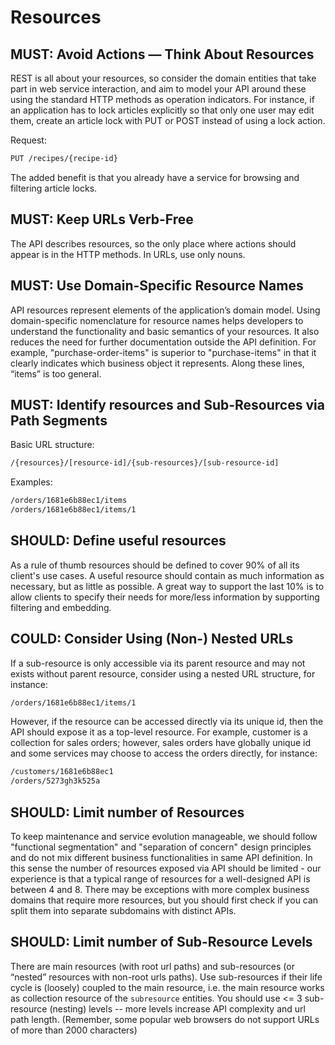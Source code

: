 # Resources

## MUST: Avoid Actions — Think About Resources

REST is all about your resources, so consider the domain entities that take part in web service interaction, and aim to model your API around these using the standard HTTP methods as operation indicators. For instance, if an application has to lock articles explicitly so that only one user may edit them, create an article lock with PUT or POST instead of using a lock action.

Request:

```txt
PUT /recipes/{recipe-id}
```

The added benefit is that you already have a service for browsing and filtering article locks.

## MUST: Keep URLs Verb-Free

The API describes resources, so the only place where actions should appear is in the HTTP methods. In URLs, use only nouns.

## MUST: Use Domain-Specific Resource Names

API resources represent elements of the application’s domain model. Using domain-specific nomenclature for resource names helps developers to understand the functionality and basic semantics of your resources. It also reduces the need for further documentation outside the API definition. For example, "purchase-order-items" is superior to "purchase-items" in that it clearly indicates which business object it represents. Along these lines, “items” is too general.

## MUST: Identify resources and Sub-Resources via Path Segments

Basic URL structure:

```txt
/{resources}/[resource-id]/{sub-resources}/[sub-resource-id]
```

Examples:

```txt
/orders/1681e6b88ec1/items
/orders/1681e6b88ec1/items/1
```

## SHOULD: Define useful resources

As a rule of thumb resources should be defined to cover 90% of all its client's use cases. A useful resource should contain as much information as necessary, but as little as possible. A great way to support the last 10% is to allow clients to specify their needs for more/less information by supporting filtering and embedding.

## COULD: Consider Using (Non-) Nested URLs

If a sub-resource is only accessible via its parent resource and may not exists without parent resource, consider using a nested URL structure, for instance:

```txt
/orders/1681e6b88ec1/items/1
```

However, if the resource can be accessed directly via its unique id, then the API should expose it as a top-level resource. For example, customer is a collection for sales orders; however, sales orders have globally unique id and some services may choose to access the orders directly, for instance:

```txt
/customers/1681e6b88ec1
/orders/5273gh3k525a
```

## SHOULD: Limit number of Resources

To keep maintenance and service evolution manageable, we should follow "functional segmentation" and "separation of concern" design principles and do not mix different business functionalities in same API definition. In this sense the number of resources exposed via API should be limited - our experience is that a typical range of resources for a well-designed API is between 4 and 8. There may be exceptions with more complex business domains that require more resources, but you should first check if you can split them into separate subdomains with distinct APIs.

## SHOULD: Limit number of Sub-Resource Levels

There are main resources (with root url paths) and sub-resources (or “nested” resources with non-root urls paths). Use sub-resources if their life cycle is (loosely) coupled to the main resource, i.e. the main resource works as collection resource of the `subresource` entities. You should use <= 3 sub-resource (nesting) levels -- more levels increase API complexity and url path length. (Remember, some popular web browsers do not support URLs of more than 2000 characters)
